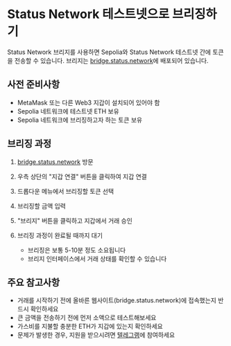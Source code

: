 # Status Network 테스트넷으로 브리징하기

Status Network 브리지를 사용하면 Sepolia와 Status Network 테스트넷 간에 토큰을 전송할 수 있습니다. 브리지는 [bridge.status.network](https://bridge.status.network)에 배포되어 있습니다.

## 사전 준비사항

- MetaMask 또는 다른 Web3 지갑이 설치되어 있어야 함
- Sepolia 네트워크에 테스트넷 ETH 보유
- Sepolia 네트워크에 브리징하고자 하는 토큰 보유

## 브리징 과정

1. [bridge.status.network](https://bridge.status.network) 방문

2. 우측 상단의 "지갑 연결" 버튼을 클릭하여 지갑 연결

3. 드롭다운 메뉴에서 브리징할 토큰 선택

4. 브리징할 금액 입력

5. "브리지" 버튼을 클릭하고 지갑에서 거래 승인

6. 브리징 과정이 완료될 때까지 대기
   - 브리징은 보통 5-10분 정도 소요됩니다
   - 브리지 인터페이스에서 거래 상태를 확인할 수 있습니다

## 주요 참고사항

- 거래를 시작하기 전에 올바른 웹사이트(bridge.status.network)에 접속했는지 반드시 확인하세요
- 큰 금액을 전송하기 전에 먼저 소액으로 테스트해보세요
- 가스비를 지불할 충분한 ETH가 지갑에 있는지 확인하세요
- 문제가 발생한 경우, 지원을 받으시려면 [텔레그램](https://t.me/statusl2)에 참여하세요

